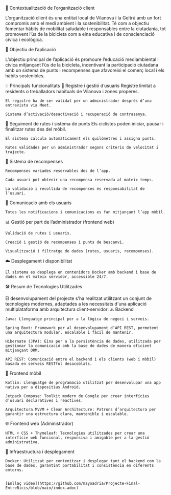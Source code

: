 🏢 Contextualització de l’organització client

L’organització client és una entitat local de Vilanova i la Geltrú amb un fort compromís amb el medi ambient i la sostenibilitat. Té com a objectiu fomentar hàbits de mobilitat saludable i responsables entre la ciutadania, tot promovent l’ús de la bicicleta com a eina educativa i de conscienciació cívica i ecològica.

🎯 Objectiu de l’aplicació

L’objectiu principal de l’aplicació és promoure l’educació mediambiental i cívica mitjançant l’ús de la bicicleta, incentivant la participació ciutadana amb un sistema de punts i recompenses que afavoreixi el comerç local i els hàbits sostenibles.

💡 Principals funcionalitats
🔐 Registre i gestió d’usuaris
    Registre limitat a residents o treballadors habituals de Vilanova i zones properes.

    El registre ha de ser validat per un administrador després d’una entrevista via Meet.

    Sistema d’activació/desactivació i recuperació de contrasenya.

🚴 Seguiment de rutes i sistema de punts
    Els ciclistes poden iniciar, pausar i finalitzar rutes des del mòbil.

    El sistema calcula automàticament els quilòmetres i assigna punts.

    Rutes validades per un administrador segons criteris de velocitat i trajecte.

🎁 Sistema de recompenses

    Recompenses variades reservables des de l’app.

    Cada usuari pot obtenir una recompensa reservada al mateix temps.

    La validació i recollida de recompenses és responsabilitat de l’usuari.

📱 Comunicació amb els usuaris

    Totes les notificacions i comunicacions es fan mitjançant l’app mòbil.

📊 Gestió per part de l’administrador (frontend web)

    Validació de rutes i usuaris.

    Creació i gestió de recompenses i punts de bescanvi.

    Visualització i filtratge de dades (rutes, usuaris, recompenses).

☁️ Desplegament i disponibilitat

    El sistema es desplega en contenidors Docker amb backend i base de dades en el mateix servidor, accessible 24/7.


🛠️ Resum de Tecnologies Utilitzades

El desenvolupament del projecte s'ha realitzat utilitzant un conjunt de tecnologies modernes, adaptades a les necessitats d'una aplicació multiplataforma amb arquitectura client-servidor:
🔙 Backend

    Java: Llenguatge principal per a la lògica de negoci i serveis.

    Spring Boot: Framework per al desenvolupament d’API REST, permetent una arquitectura modular, escalable i fàcil de mantenir.

    Hibernate (JPA): Eina per a la persistència de dades, utilitzada per gestionar la comunicació amb la base de dades de manera eficient mitjançant ORM.

    API REST: Comunicació entre el backend i els clients (web i mòbil) basada en serveis RESTful desacoblats.

📱 Frontend mòbil

    Kotlin: Llenguatge de programació utilitzat per desenvolupar una app nativa per a dispositius Android.

    Jetpack Compose: Toolkit modern de Google per crear interfícies d’usuari declaratives i reactives.

    Arquitectura MVVM + Clean Architecture: Patrons d’arquitectura per garantir una estructura clara, mantenible i escalable.


🌐 Frontend web (Administrador)

    HTML + CSS + Thymeleaf: Tecnologies utilitzades per crear una interfície web funcional, responsiva i amigable per a la gestió administrativa.

🐳 Infraestructura i desplegament

    Docker: Utilitzat per contenitzar i desplegar tant el backend com la base de dades, garantint portabilitat i consistència en diferents entorns.


    [Enllaç video](https://github.com/mayoadria/Projecte-Final-EntreBicis/blob/main/index.adoc)
